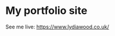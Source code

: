 <h1>My portfolio site</h1>
See me live: <a href="https://www.lydiawood.co.uk/" target="_blank">https://www.lydiawood.co.uk/</a>

